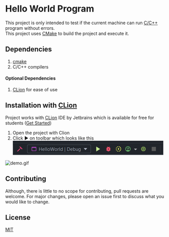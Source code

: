 # Hello World Program

This project is only intended to test if the current machine can run <a href="https://en.wikipedia.org/wiki/C%2B%2B">
C/C++</a> program without errors. <br>
This project uses <a href="https://cmake.org/">CMake</a> to build the project and execute it.

## Dependencies

1. [cmake](https://cmake.org/download/)
2. C/C++ compilers

#### Optional Dependencies

1. [CLion](https://www.jetbrains.com/help/clion/clion-quick-start-guide.html) for ease of use

## Installation with [CLion](https://www.jetbrains.com/help/clion/clion-quick-start-guide.html)

Project works with [CLion](https://www.jetbrains.com/help/clion/clion-quick-start-guide.html) IDE by Jetbrains which is
available for free for students ([Get Started](https://www.jetbrains.com/community/education/#students))

1. Open the project with Clion
2. Click ▶ on toolbar which looks like this ![toolbar](readme_assets/toolbar.png)

![demo.gif](readme_assets/demo.gif)

## Contributing

Although, there is little to no scope for contributing, pull requests are welcome. For major changes, please open an
issue first to discuss what you would like to change.

## License

[MIT](LICENSE.txt)
